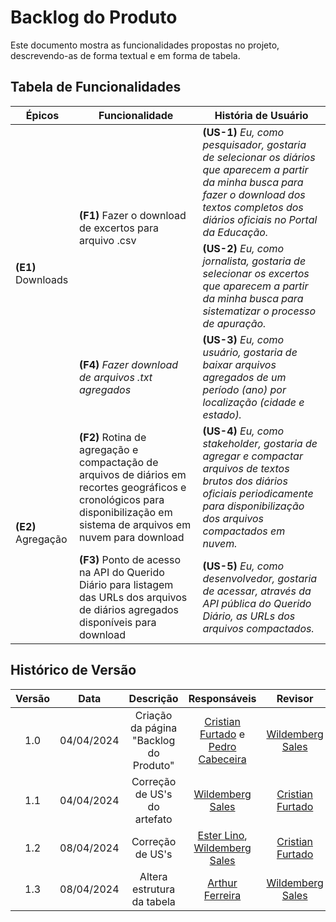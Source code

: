 # **Backlog do Produto**

Este documento mostra as funcionalidades propostas no projeto, descrevendo-as de forma textual e em forma de tabela.

## Tabela de Funcionalidades

<table>
<thead>
  <tr>
    <th>Épicos</th>
    <th>Funcionalidade</th>
    <th>História de Usuário</th>
  </tr>
</thead>
<tbody class="features">
  <tr>
    <td rowspan="3"><strong>(E1)</strong> Downloads</td>
    <td rowspan="2"><strong>(F1)</strong> Fazer o download de excertos para arquivo .csv</td>
    <td><strong>(US-1)</strong> <i>Eu, como pesquisador, gostaria de selecionar os diários que aparecem a partir da minha busca para fazer o download dos textos completos dos diários oficiais no Portal da Educação.</i></td>
  </tr>
  <tr>
    <td><strong>(US-2)</strong> <i>Eu, como jornalista, gostaria de selecionar os excertos que aparecem a partir da minha busca para sistematizar o processo de apuração.</i></td>
  </tr>
  <tr>
    <td><strong>(F4)</strong> <i>Fazer download de arquivos .txt agregados</i></td>
    <td><strong>(US-3)</strong> <i>Eu, como usuário, gostaria de baixar arquivos agregados de um período (ano) por localização (cidade e estado).</i></td>
  </tr>
  <tr>
    <td rowspan="2"><strong>(E2)</strong> Agregação</td>
    <td><strong>(F2)</strong> Rotina de agregação e compactação de arquivos de diários em recortes geográficos e cronológicos para disponibilização em sistema de arquivos em nuvem para download</td>
    <td><strong>(US-4)</strong> <i>Eu, como stakeholder, gostaria de agregar e compactar arquivos de textos brutos dos diários oficiais periodicamente para disponibilização dos arquivos compactados em nuvem.</i></td>
  </tr>
  <tr>
    <td><strong>(F3)</strong> Ponto de acesso na API do Querido Diário para listagem das URLs dos arquivos de diários agregados disponíveis para download</td>
    <td><strong>(US-5)</strong> <i> Eu, como desenvolvedor, gostaria de acessar, através da API pública do Querido Diário, as URLs dos arquivos compactados.</i></td>
</tbody>
</table>



## Histórico de Versão

| Versão |    Data    |               Descrição                |                                             Responsáveis                                             |                         Revisor                         |
| :----: | :--------: | :------------------------------------: | :--------------------------------------------------------------------------------------------------: | :-----------------------------------------------------: |
|  1.0   | 04/04/2024 | Criação da página "Backlog do Produto" | [Cristian Furtado](https://github.com/csafurtado) e [Pedro Cabeceira](https://github.com/pkbceira03) | [Wildemberg Sales](https://github.com/wildemberg-sales) |
|  1.1   | 04/04/2024 |      Correção de US's do artefato      |                       [Wildemberg Sales](https://github.com/wildemberg-sales)                        |    [Cristian Furtado](https://github.com/csafurtado)    |
|  1.2   | 08/04/2024 |            Correção de US's            | [Ester Lino](https://github.com/esteerlino), [Wildemberg Sales](https://github.com/wildemberg-sales) |    [Cristian Furtado](https://github.com/csafurtado)    |
|  1.3   | 08/04/2024 |       Altera estrutura da tabela       |                    [Arthur Ferreira](https://github.com/ArthurFerreiraRodrigues)                     | [Wildemberg Sales](https://github.com/wildemberg-sales) |